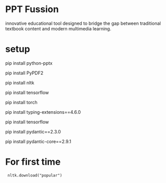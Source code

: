 # PPT Fussion
innovative educational tool designed to bridge the gap between traditional textbook content and modern multimedia learning.

# setup
pip install python-pptx

pip install PyPDF2

pip install nltk

pip install tensorflow

pip install torch

pip install typing-extensions==4.6.0

pip install tensorflow

pip install pydantic==2.3.0

pip install pydantic-core==2.9.1


# For first time 
<pre><code> nltk.download("popular")

